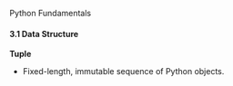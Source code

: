 Python Fundamentals

#### 3.1 Data Structure

**Tuple**
- Fixed-length, immutable sequence of Python objects.


